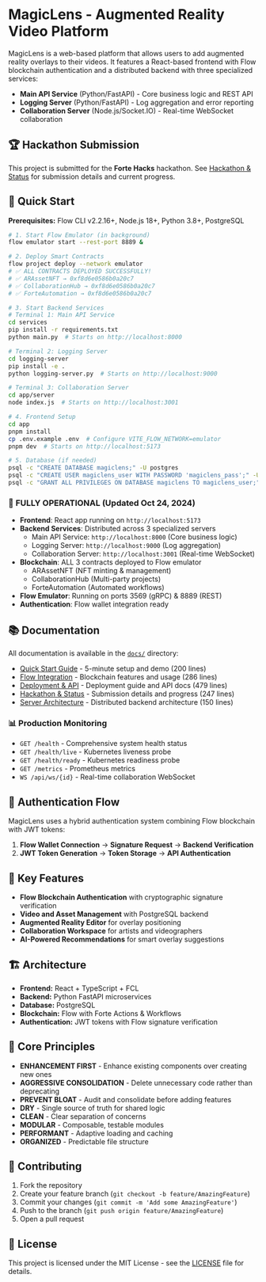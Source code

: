 # MagicLens - Augmented Reality Video Platform

MagicLens is a web-based platform that allows users to add augmented reality overlays to their videos. It features a React-based frontend with Flow blockchain authentication and a distributed backend with three specialized services:

- **Main API Service** (Python/FastAPI) - Core business logic and REST API
- **Logging Server** (Python/FastAPI) - Log aggregation and error reporting  
- **Collaboration Server** (Node.js/Socket.IO) - Real-time WebSocket collaboration

## 🏆 Hackathon Submission

This project is submitted for the **Forte Hacks** hackathon. See [Hackathon & Status](./docs/HACKATHON_AND_STATUS.md) for submission details and current progress.

## 🚀 Quick Start 

**Prerequisites:** Flow CLI v2.2.16+, Node.js 18+, Python 3.8+, PostgreSQL

```bash
# 1. Start Flow Emulator (in background)
flow emulator start --rest-port 8889 &

# 2. Deploy Smart Contracts
flow project deploy --network emulator
# ✅ ALL CONTRACTS DEPLOYED SUCCESSFULLY!
# ✅ ARAssetNFT → 0xf8d6e0586b0a20c7
# ✅ CollaborationHub → 0xf8d6e0586b0a20c7
# ✅ ForteAutomation → 0xf8d6e0586b0a20c7

# 3. Start Backend Services
# Terminal 1: Main API Service
cd services
pip install -r requirements.txt
python main.py  # Starts on http://localhost:8000

# Terminal 2: Logging Server  
cd logging-server
pip install -e .
python logging-server.py  # Starts on http://localhost:9000

# Terminal 3: Collaboration Server
cd app/server
node index.js  # Starts on http://localhost:3001

# 4. Frontend Setup
cd app
pnpm install
cp .env.example .env  # Configure VITE_FLOW_NETWORK=emulator
pnpm dev  # Starts on http://localhost:5173

# 5. Database (if needed)
psql -c "CREATE DATABASE magiclens;" -U postgres
psql -c "CREATE USER magiclens_user WITH PASSWORD 'magiclens_pass';" -U postgres
psql -c "GRANT ALL PRIVILEGES ON DATABASE magiclens TO magiclens_user;" -U postgres
```

### 🎉 **FULLY OPERATIONAL (Updated Oct 24, 2024)**
- **Frontend**: React app running on `http://localhost:5173`
- **Backend Services**: Distributed across 3 specialized servers
  - Main API Service: `http://localhost:8000` (Core business logic)
  - Logging Server: `http://localhost:9000` (Log aggregation)
  - Collaboration Server: `http://localhost:3001` (Real-time WebSocket)
- **Blockchain**: ALL 3 contracts deployed to Flow emulator
  - ARAssetNFT (NFT minting & management)
  - CollaborationHub (Multi-party projects)
  - ForteAutomation (Automated workflows)
- **Flow Emulator**: Running on ports 3569 (gRPC) & 8889 (REST)
- **Authentication**: Flow wallet integration ready

## 📚 Documentation

All documentation is available in the [`docs/`](./docs) directory:

- [Quick Start Guide](./docs/QUICKSTART.md) - 5-minute setup and demo (200 lines)
- [Flow Integration](./docs/FLOW_INTEGRATION.md) - Blockchain features and usage (286 lines)
- [Deployment & API](./docs/DEPLOYMENT_AND_API.md) - Deployment guide and API docs (479 lines)
- [Hackathon & Status](./docs/HACKATHON_AND_STATUS.md) - Submission details and progress (247 lines)
- [Server Architecture](./docs/SERVER_ARCHITECTURE.md) - Distributed backend architecture (150 lines)

### 📊 Production Monitoring
- `GET /health` - Comprehensive system health status
- `GET /health/live` - Kubernetes liveness probe
- `GET /health/ready` - Kubernetes readiness probe
- `GET /metrics` - Prometheus metrics
- `WS /api/ws/{id}` - Real-time collaboration WebSocket

## 🔐 Authentication Flow

MagicLens uses a hybrid authentication system combining Flow blockchain with JWT tokens:

1. **Flow Wallet Connection** → **Signature Request** → **Backend Verification** 
2. **JWT Token Generation** → **Token Storage** → **API Authentication**

## 🎯 Key Features

- **Flow Blockchain Authentication** with cryptographic signature verification
- **Video and Asset Management** with PostgreSQL backend
- **Augmented Reality Editor** for overlay positioning
- **Collaboration Workspace** for artists and videographers
- **AI-Powered Recommendations** for smart overlay suggestions

## 🏗️ Architecture

- **Frontend:** React + TypeScript + FCL
- **Backend:** Python FastAPI microservices
- **Database:** PostgreSQL
- **Blockchain:** Flow with Forte Actions & Workflows
- **Authentication:** JWT tokens with Flow signature verification

## 📖 Core Principles

- **ENHANCEMENT FIRST** - Enhance existing components over creating new ones
- **AGGRESSIVE CONSOLIDATION** - Delete unnecessary code rather than deprecating
- **PREVENT BLOAT** - Audit and consolidate before adding features
- **DRY** - Single source of truth for shared logic
- **CLEAN** - Clear separation of concerns
- **MODULAR** - Composable, testable modules
- **PERFORMANT** - Adaptive loading and caching
- **ORGANIZED** - Predictable file structure

## 🤝 Contributing

1. Fork the repository
2. Create your feature branch (`git checkout -b feature/AmazingFeature`)
3. Commit your changes (`git commit -m 'Add some AmazingFeature'`)
4. Push to the branch (`git push origin feature/AmazingFeature`)
5. Open a pull request

## 📄 License

This project is licensed under the MIT License - see the [LICENSE](LICENSE) file for details.